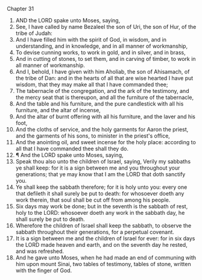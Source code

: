 

Chapter 31

1. AND the LORD spake unto Moses, saying,
2. See, I have called by name Bezaleel the son of Uri, the son of Hur, of the tribe of Judah:
3. And I have filled him with the spirit of God, in wisdom, and in understanding, and in knowledge, and in all manner of workmanship,
4. To devise cunning works, to work in gold, and in silver, and in brass,
5. And in cutting of stones, to set them, and in carving of timber, to work in all manner of workmanship.
6. And I, behold, I have given with him Aholiab, the son of Ahisamach, of the tribe of Dan: and in the hearts of all that are wise hearted I have put wisdom, that they may make all that I have commanded thee;
7. The tabernacle of the congregation, and the ark of the testimony, and the mercy seat that is thereupon, and all the furniture of the tabernacle,
8. And the table and his furniture, and the pure candlestick with all his furniture, and the altar of incense,
9. And the altar of burnt offering with all his furniture, and the laver and his foot,
10. And the cloths of service, and the holy garments for Aaron the priest, and the garments of his sons, to minister in the priest's office,
11. And the anointing oil, and sweet incense for the holy place: according to all that I have commanded thee shall they do.
12. ¶ And the LORD spake unto Moses, saying,
13. Speak thou also unto the children of Israel, saying, Verily my sabbaths ye shall keep: for it is a sign between me and you throughout your generations; that ye may know that I am the LORD that doth sanctify you.
14. Ye shall keep the sabbath therefore; for it is holy unto you: every one that defileth it shall surely be put to death: for whosoever doeth any work therein, that soul shall be cut off from among his people.
15. Six days may work be done; but in the seventh is the sabbath of rest, holy to the LORD: whosoever doeth any work in the sabbath day, he shall surely be put to death.
16. Wherefore the children of Israel shall keep the sabbath, to observe the sabbath throughout their generations, for a perpetual covenant.
17. It is a sign between me and the children of Israel for ever: for in six days the LORD made heaven and earth, and on the seventh day he rested, and was refreshed.
18. And he gave unto Moses, when he had made an end of communing with him upon mount Sinai, two tables of testimony, tables of stone, written with the finger of God.
